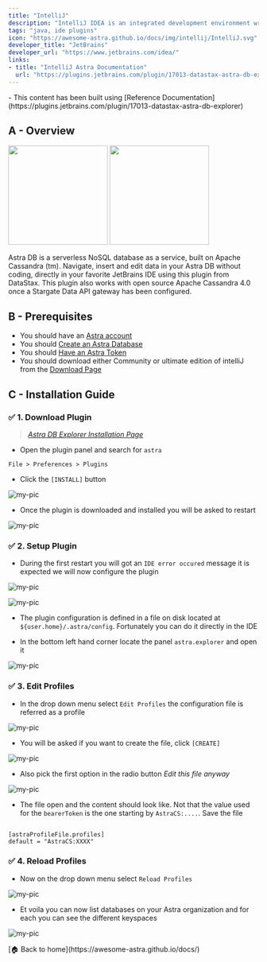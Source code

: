 ```yaml
---
title: "IntelliJ"
description: "IntelliJ IDEA is an integrated development environment written in Java for developing computer software written in Java, Kotlin, Groovy, and other JVM-based languages."
tags: "java, ide plugins"
icon: "https://awesome-astra.github.io/docs/img/intellij/IntelliJ.svg"
developer_title: "JetBrains"
developer_url: "https://www.jetbrains.com/idea/"
links:
- title: "IntelliJ Astra Documentation"
  url: "https://plugins.jetbrains.com/plugin/17013-datastax-astra-db-explorer"
---
```


<div class="nosurface" markdown="1">
- This content has been built using [Reference Documentation](https://plugins.jetbrains.com/plugin/17013-datastax-astra-db-explorer)
</div>

## A - Overview

<img src="https://plugins.jetbrains.com/files/17013/screenshot_8180f398-3612-4990-9d5b-d1b3917c40fc" height="200px"/>

<img src="https://plugins.jetbrains.com/files/17013/screenshot_04795b62-5479-42c8-b97d-04f0d5459e19" height="200px"/>

Astra DB is a serverless NoSQL database as a service, built on Apache Cassandra (tm). Navigate, insert and edit data in your Astra DB without coding, directly in your favorite JetBrains IDE using this plugin from DataStax. This plugin also works with open source Apache Cassandra 4.0 once a Stargate Data API gateway has been configured.

## B - Prerequisites

<ul class="prerequisites">
  <li class="nosurface">You should have an <a href="https://astra.dev/3B7HcYo">Astra account</a></li>
  <li class="nosurface">You should <a href="https://awesome-astra.github.io/docs/pages/astra/create-instance/">Create an Astra Database</a></li>
  <li class="nosurface">You should <a href="https://awesome-astra.github.io/docs/pages/astra/create-token/">Have an Astra Token</a></li>
  <li>You should download either Community or ultimate edition of intelliJ from the <a href="https://www.jetbrains.com/idea/download/?fromIDE=#section=mac">Download Page</a></li>
</ul>

## C - Installation Guide

### <span class="nosurface">✅</span> 1. Download Plugin

> _[Astra DB Explorer Installation Page](https://github.com/datastax/astra-ide-plugin/wiki/Getting-Started)_

- Open the plugin panel and search for `astra`

```
File > Preferences > Plugins
```

- Click the `[INSTALL]` button

![my-pic](https://github.com/datastaxdevs/awesome-astra/raw/main/intellij/img/plugin.png)

- Once the plugin is downloaded and installed you will be asked to restart

![my-pic](https://github.com/datastaxdevs/awesome-astra/raw/main/intellij/img//plugin-restart-ide.png)

### <span class="nosurface">✅</span> 2. Setup Plugin

- During the first restart you will got an `IDE error occured` message it is expected we will now configure the plugin

![my-pic](https://github.com/datastaxdevs/awesome-astra/raw/main/intellij/img/plugin-restart-error.png)

![my-pic](https://github.com/datastaxdevs/awesome-astra/raw/main/intellij/img/plugin-restart-error2.png)

- The plugin configuration is defined in a file on disk located at `${user.home}/.astra/config`. Fortunately you can do it directly in the IDE

- In the bottom left hand corner locate the panel `astra.explorer` and open it

![my-pic](https://github.com/datastaxdevs/awesome-astra/raw/main/intellij/img/plugin-setup-1.png)

### <span class="nosurface">✅</span> 3. Edit Profiles

- In the drop down menu select `Edit Profiles` the configuration file is referred as a profile

![my-pic](https://github.com/datastaxdevs/awesome-astra/raw/main/intellij/img/plugin-setup-2.png)

- You will be asked if you want to create the file, click `[CREATE]`

![my-pic](https://github.com/datastaxdevs/awesome-astra/raw/main/intellij/img/plugin-setup-3.png)

- Also pick the first option in the radio button _Edit this file anyway_

![my-pic](https://github.com/datastaxdevs/awesome-astra/raw/main/intellij/img/plugin-setup-4.png)

- The file open and the content should look like. Not that the value used for the `bearerToken` is the one starting by `AstraCS:....`. Save the file

```

[astraProfileFile.profiles]
default = "AstraCS:XXXX"
```

### <span class="nosurface">✅</span> 4. Reload Profiles

- Now on the drop down menu select `Reload Profiles`

![my-pic](https://github.com/datastaxdevs/awesome-astra/raw/main/intellij/img/plugin-setup-5.png)

- Et voila you can now list databases on your Astra organization and for each you can see the different keyspaces

![my-pic](https://github.com/datastaxdevs/awesome-astra/raw/main/intellij/img/plugin-setup-6.png)

<div class="nosurface" markdown="1">
[🏠 Back to home](https://awesome-astra.github.io/docs/) 
</div>
